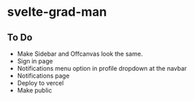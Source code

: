 # svelte-grad-man

## To Do

- Make Sidebar and Offcanvas look the same.
- Sign in page
- Notifications menu option in profile dropdown at the navbar
- Notifications page
- Deploy to vercel
- Make public
